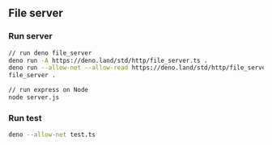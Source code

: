 ## File server

### Run server

```sh
// run deno file_server
deno run -A https://deno.land/std/http/file_server.ts .
deno run --allow-net --allow-read https://deno.land/std/http/file_server.ts .
file_server .

// run express on Node
node server.js
```

### Run test

```sh
deno --allow-net test.ts
```
